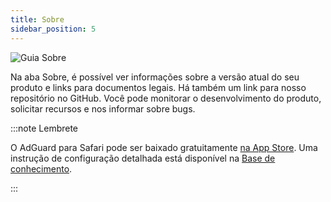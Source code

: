 ```yaml
---
title: Sobre
sidebar_position: 5
---
```


![Guia Sobre](https://cdn.adtidy.org/public/Adguard/Blog/AG_for_Safari_in-profundidade_review/About.png)

Na aba Sobre, é possível ver informações sobre a versão atual do seu produto e links para documentos legais. Há também um link para nosso repositório no GitHub. Você pode monitorar o desenvolvimento do produto, solicitar recursos e nos informar sobre bugs.

:::note Lembrete

O AdGuard para Safari pode ser baixado gratuitamente [na App Store](https://apps.apple.com/app/adguard-for-safari/id1440147259). Uma instrução de configuração detalhada está disponível na [Base de conhecimento](/adguard-for-safari/installation/).

:::
